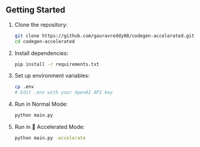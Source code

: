 ## Getting Started

1. Clone the repository:
   ```bash
   git clone https://github.com/gauravreddy08/codegen-accelerated.git
   cd codegen-accelerated
   ```

2. Install dependencies:
   ```bash
   pip install -r requirements.txt
   ```

3. Set up environment variables:
   ```bash
   cp .env
   # Edit .env with your OpenAI API key
   ```

4. Run in Normal Mode:
   ```bash
   python main.py
   ```

5. Run in 🚀 Accelerated Mode:
   ```bash
   python main.py -accelerate
   ```

